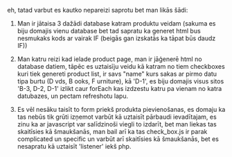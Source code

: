 eh, tatad varbut es kautko nepareizi saprotu bet man likās šādi:

1. Man ir jātaisa 3 dažādi database katram produktu veidam (sakuma es biju domajis vienu database bet tad sapratu ka generet html bus nesmukaks kods ar vairak IF
(beigās gan izskatās ka tāpat būs daudz IF))

2. Man katru reizi kad ielade product page, man ir jāģenerē html no database datiem, tāpēc es uztaisīju veidu kā katram no tiem
checkboxes kuri tiek genereti product list, ir savs "name" kurs sakas ar pirmo datu tipa burtu (D vds, B ooks, F urniture),
kā 'D-1', es biju domajis visus sitos 'B-3, D-2, D-1' izlikt caur forEach kas izdzestu katru pa vienam no katra datubazes, un pectam refreshotu lapu.

3. Es vēl nesāku taisīt to form priekš produkta pievienošanas, es domaju ka tas nebūs tik grūti izņemot varbūt kā uztaisīt pārbaudi
ievadītajam, es zinu ka ar javascript var salīdzinoši viegli to izdarīt, bet man liekas tas skaitīsies kā šmaukšanās, man bail arī ka
tas check_box.js ir parak complicated un specific un varbūt arī skaitīsies kā šmaukšanās, bet es nesapratu kā uztaisīt 'listener' iekš php.
